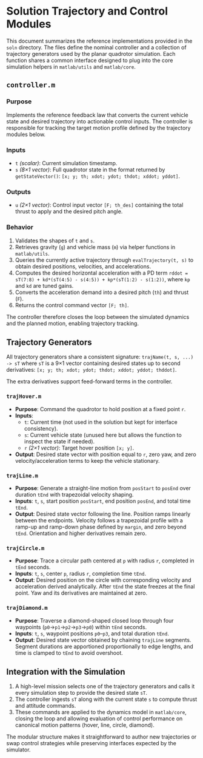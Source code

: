 # Solution Trajectory and Control Modules

This document summarizes the reference implementations provided in the
`soln` directory. The files define the nominal controller and a collection of
trajectory generators used by the planar quadrotor simulation. Each function
shares a common interface designed to plug into the core simulation helpers in
`matlab/utils` and `matlab/core`.

## `controller.m`

### Purpose
Implements the reference feedback law that converts the current vehicle
state and desired trajectory into actionable control inputs. The controller is
responsible for tracking the target motion profile defined by the trajectory
modules below.

### Inputs
- `t` *(scalar)*: Current simulation timestamp.
- `s` *(8×1 vector)*: Full quadrotor state in the format returned by
  `getStateVector()`: `[x; y; th; xdot; ydot; thdot; xddot; yddot]`.

### Outputs
- `u` *(2×1 vector)*: Control input vector `[F; th_des]` containing the total
  thrust to apply and the desired pitch angle.

### Behavior
1. Validates the shapes of `t` and `s`.
2. Retrieves gravity (`g`) and vehicle mass (`m`) via helper functions in
   `matlab/utils`.
3. Queries the currently active trajectory through `evalTrajectory(t, s)` to
   obtain desired positions, velocities, and accelerations.
4. Computes the desired horizontal acceleration with a PD term
   `rddot = sT(7:8) + kd*(sT(4:5) - s(4:5)) + kp*(sT(1:2) - s(1:2))`, where
   `kp` and `kd` are tuned gains.
5. Converts the acceleration demand into a desired pitch (`th`) and thrust (`F`).
6. Returns the control command vector `[F; th]`.

The controller therefore closes the loop between the simulated dynamics and the
planned motion, enabling trajectory tracking.

## Trajectory Generators
All trajectory generators share a consistent signature:
`trajName(t, s, ...) -> sT` where `sT` is a 9×1 vector containing desired
states up to second derivatives:
`[x; y; th; xdot; ydot; thdot; xddot; yddot; thddot]`.

The extra derivatives support feed-forward terms in the controller.

### `trajHover.m`
- **Purpose**: Command the quadrotor to hold position at a fixed point `r`.
- **Inputs**:
  - `t`: Current time (not used in the solution but kept for interface
    consistency).
  - `s`: Current vehicle state (unused here but allows the function to inspect
    the state if needed).
  - `r` *(2×1 vector)*: Target hover position `[x; y]`.
- **Output**: Desired state vector with position equal to `r`, zero yaw, and
  zero velocity/acceleration terms to keep the vehicle stationary.

### `trajLine.m`
- **Purpose**: Generate a straight-line motion from `posStart` to `posEnd`
  over duration `tEnd` with trapezoidal velocity shaping.
- **Inputs**: `t`, `s`, start position `posStart`, end position `posEnd`, and
  total time `tEnd`.
- **Output**: Desired state vector following the line. Position ramps linearly
  between the endpoints. Velocity follows a trapezoidal profile with a ramp-up
  and ramp-down phase defined by `margin`, and zero beyond `tEnd`. Orientation
  and higher derivatives remain zero.

### `trajCircle.m`
- **Purpose**: Trace a circular path centered at `p` with radius `r`, completed
  in `tEnd` seconds.
- **Inputs**: `t`, `s`, center `p`, radius `r`, completion time `tEnd`.
- **Output**: Desired position on the circle with corresponding velocity and
  acceleration derived analytically. After `tEnd` the state freezes at the
  final point. Yaw and its derivatives are maintained at zero.

### `trajDiamond.m`
- **Purpose**: Traverse a diamond-shaped closed loop through four waypoints
  (`p0`→`p1`→`p2`→`p3`→`p0`) within `tEnd` seconds.
- **Inputs**: `t`, `s`, waypoint positions `p0`–`p3`, and total duration
  `tEnd`.
- **Output**: Desired state vector obtained by chaining `trajLine` segments.
  Segment durations are apportioned proportionally to edge lengths, and time
  is clamped to `tEnd` to avoid overshoot.

## Integration with the Simulation
1. A high-level mission selects one of the trajectory generators and calls it
   every simulation step to provide the desired state `sT`.
2. The controller ingests `sT` along with the current state `s` to compute
   thrust and attitude commands.
3. These commands are applied to the dynamics model in `matlab/core`, closing
   the loop and allowing evaluation of control performance on canonical motion
   patterns (hover, line, circle, diamond).

The modular structure makes it straightforward to author new trajectories or
swap control strategies while preserving interfaces expected by the simulator.
